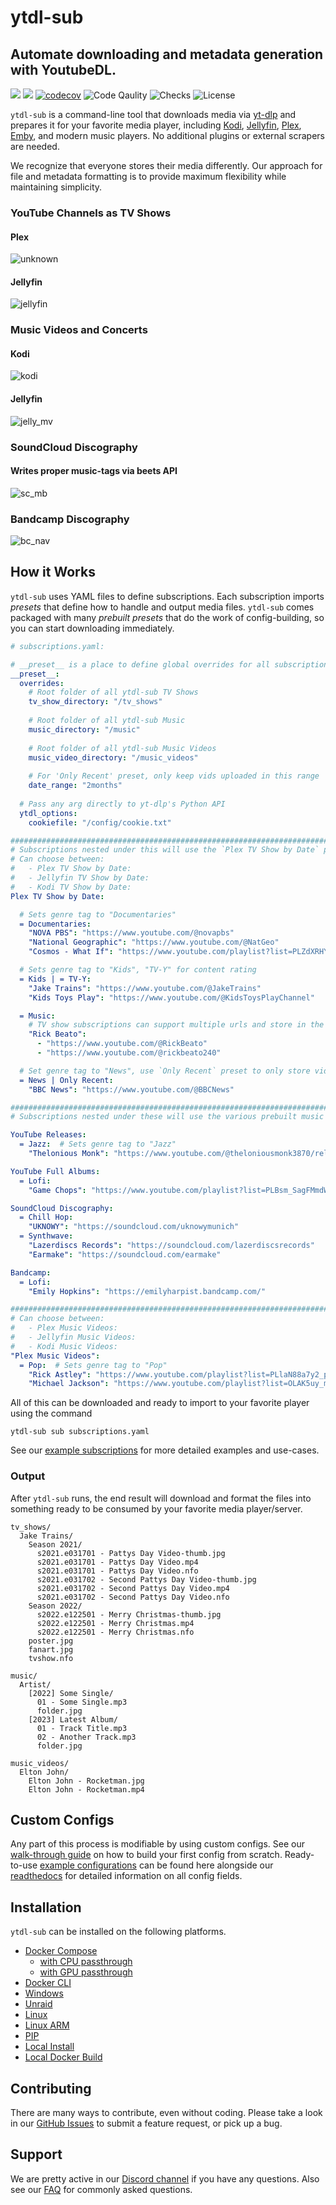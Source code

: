 # ytdl-sub
## Automate downloading and metadata generation with YoutubeDL.
[<img src="https://img.shields.io/badge/readthedocs-link-blue?logo=readthedocs">](https://ytdl-sub.readthedocs.io/en/latest/index.html)
[<img src="https://img.shields.io/discord/994270357957648404?logo=Discord">](https://discord.gg/v8j9RAHb4k)
[![codecov](https://img.shields.io/codecov/c/github/jmbannon/ytdl-sub)](https://app.codecov.io/gh/jmbannon/ytdl-sub)
![Code Qaulity](https://img.shields.io/badge/pylint-10%2F10-brightgreen)
![Checks](https://img.shields.io/github/checks-status/jmbannon/ytdl-sub/master)
![License](https://img.shields.io/github/license/jmbannon/ytdl-sub?color=blue)

`ytdl-sub` is a command-line tool that downloads media via 
[yt-dlp](https://github.com/yt-dlp/yt-dlp)
and prepares it for your favorite media player, including
[Kodi](https://github.com/xbmc/xbmc), 
[Jellyfin](https://github.com/jellyfin/jellyfin), 
[Plex](https://github.com/plexinc/pms-docker),
[Emby](https://emby.media/),
and modern music players. No additional plugins or external scrapers are needed.

We recognize that everyone stores their 
media differently. Our approach for file and metadata formatting is to provide
maximum flexibility while maintaining simplicity.

### YouTube Channels as TV Shows
#### Plex
![unknown](https://user-images.githubusercontent.com/10107080/202107286-d8f38c7b-7caf-413a-b9a3-0bbbaded3646.png)

#### Jellyfin
![jellyfin](https://user-images.githubusercontent.com/10107080/182677243-b4184e51-9780-4094-bd40-ea4ff58555d0.PNG)

### Music Videos and Concerts
#### Kodi
![kodi](https://user-images.githubusercontent.com/10107080/182677268-d1bf2ff0-9b9c-4a04-98ec-443a67ada734.png)
#### Jellyfin
![jelly_mv](https://user-images.githubusercontent.com/10107080/182677256-43aeb029-0c3f-4648-9fd2-352b9666b262.PNG)

### SoundCloud Discography
#### Writes proper music-tags via beets API
![sc_mb](https://user-images.githubusercontent.com/10107080/182685415-06adf477-3dd3-475d-bbcd-53b0152b9f0a.PNG)

### Bandcamp Discography
![bc_nav](https://user-images.githubusercontent.com/10107080/212503861-1d8748e6-6f6d-4043-b543-84226cd1f662.png)

## How it Works
`ytdl-sub` uses YAML files to define subscriptions. Each subscription imports _presets_ that
define how to handle and output media files. `ytdl-sub` comes packaged with many _prebuilt presets_
that do the work of config-building, so you can start downloading immediately.

```yaml
# subscriptions.yaml:

# __preset__ is a place to define global overrides for all subscriptions
__preset__:
  overrides:
    # Root folder of all ytdl-sub TV Shows
    tv_show_directory: "/tv_shows"
    
    # Root folder of all ytdl-sub Music
    music_directory: "/music"
    
    # Root folder of all ytdl-sub Music Videos
    music_video_directory: "/music_videos"
    
    # For 'Only Recent' preset, only keep vids uploaded in this range
    date_range: "2months"
  
  # Pass any arg directly to yt-dlp's Python API
  ytdl_options:
    cookiefile: "/config/cookie.txt" 

###############################################################################
# Subscriptions nested under this will use the `Plex TV Show by Date` preset.
# Can choose between:
#   - Plex TV Show by Date:
#   - Jellyfin TV Show by Date:
#   - Kodi TV Show by Date:
Plex TV Show by Date:

  # Sets genre tag to "Documentaries"
  = Documentaries:
    "NOVA PBS": "https://www.youtube.com/@novapbs"
    "National Geographic": "https://www.youtube.com/@NatGeo"
    "Cosmos - What If": "https://www.youtube.com/playlist?list=PLZdXRHYAVxTJno6oFF9nLGuwXNGYHmE8U"

  # Sets genre tag to "Kids", "TV-Y" for content rating
  = Kids | = TV-Y:
    "Jake Trains": "https://www.youtube.com/@JakeTrains"
    "Kids Toys Play": "https://www.youtube.com/@KidsToysPlayChannel"

  = Music:
    # TV show subscriptions can support multiple urls and store in the same TV Show
    "Rick Beato":
      - "https://www.youtube.com/@RickBeato"
      - "https://www.youtube.com/@rickbeato240"

  # Set genre tag to "News", use `Only Recent` preset to only store videos uploaded recently
  = News | Only Recent:
    "BBC News": "https://www.youtube.com/@BBCNews"

###############################################################################
# Subscriptions nested under these will use the various prebuilt music presets

YouTube Releases:
  = Jazz:  # Sets genre tag to "Jazz"
    "Thelonious Monk": "https://www.youtube.com/@theloniousmonk3870/releases"

YouTube Full Albums:
  = Lofi:
    "Game Chops": "https://www.youtube.com/playlist?list=PLBsm_SagFMmdWnCnrNtLjA9kzfrRkto4i"

SoundCloud Discography:
  = Chill Hop:
    "UKNOWY": "https://soundcloud.com/uknowymunich"
  = Synthwave:
    "Lazerdiscs Records": "https://soundcloud.com/lazerdiscsrecords"
    "Earmake": "https://soundcloud.com/earmake"

Bandcamp:
  = Lofi:
    "Emily Hopkins": "https://emilyharpist.bandcamp.com/"

###############################################################################
# Can choose between:
#   - Plex Music Videos:
#   - Jellyfin Music Videos:
#   - Kodi Music Videos:
"Plex Music Videos":
  = Pop:  # Sets genre tag to "Pop"
    "Rick Astley": "https://www.youtube.com/playlist?list=PLlaN88a7y2_plecYoJxvRFTLHVbIVAOoc"
    "Michael Jackson": "https://www.youtube.com/playlist?list=OLAK5uy_mnY03zP6abNWH929q2XhGzWD_2uKJ_n8E"
```

All of this can be downloaded and ready to import to your favorite player 
using the command
```commandline
ytdl-sub sub subscriptions.yaml
```
See our
[example subscriptions](https://github.com/jmbannon/ytdl-sub/tree/master/examples)
for more detailed examples and use-cases.

### Output
After `ytdl-sub` runs, the end result will download and format the files into something ready 
to be consumed by your favorite media player/server.
```
tv_shows/
  Jake Trains/
    Season 2021/
      s2021.e031701 - Pattys Day Video-thumb.jpg
      s2021.e031701 - Pattys Day Video.mp4
      s2021.e031701 - Pattys Day Video.nfo
      s2021.e031702 - Second Pattys Day Video-thumb.jpg
      s2021.e031702 - Second Pattys Day Video.mp4
      s2021.e031702 - Second Pattys Day Video.nfo
    Season 2022/
      s2022.e122501 - Merry Christmas-thumb.jpg
      s2022.e122501 - Merry Christmas.mp4
      s2022.e122501 - Merry Christmas.nfo
    poster.jpg
    fanart.jpg
    tvshow.nfo

music/
  Artist/
    [2022] Some Single/
      01 - Some Single.mp3
      folder.jpg
    [2023] Latest Album/
      01 - Track Title.mp3
      02 - Another Track.mp3
      folder.jpg

music_videos/
  Elton John/
    Elton John - Rocketman.jpg
    Elton John - Rocketman.mp4
```

## Custom Configs
Any part of this process is modifiable by using custom configs. See our
[walk-through guide](https://github.com/jmbannon/ytdl-sub/wiki)
on how to build your first config from scratch. Ready-to-use
[example configurations](https://github.com/jmbannon/ytdl-sub/tree/master/examples)
can be found here alongside our
[readthedocs](https://ytdl-sub.readthedocs.io/en/latest/config.html#)
for detailed information on all config fields.

## Installation
`ytdl-sub` can be installed on the following platforms.

- [Docker Compose](https://ytdl-sub.readthedocs.io/en/latest/install.html#docker-compose_)
  - [with CPU passthrough](https://ytdl-sub.readthedocs.io/en/latest/install.html#cpu-passthrough)
  - [with GPU passthrough](https://ytdl-sub.readthedocs.io/en/latest/install.html#nvidia-gpu-passthrough)
- [Docker CLI](https://ytdl-sub.readthedocs.io/en/latest/install.html#docker)
- [Windows](https://ytdl-sub.readthedocs.io/en/latest/install.html#windows)
- [Unraid](https://ytdl-sub.readthedocs.io/en/latest/install.html#unraid)
- [Linux](https://ytdl-sub.readthedocs.io/en/latest/install.html#linux)
- [Linux ARM](https://ytdl-sub.readthedocs.io/en/latest/install.html#linux-arm)
- [PIP](https://ytdl-sub.readthedocs.io/en/latest/install.html#pip)
- [Local Install](https://ytdl-sub.readthedocs.io/en/latest/install.html#local-install)
- [Local Docker Build](https://ytdl-sub.readthedocs.io/en/latest/install.html#local-docker-build)

## Contributing
There are many ways to contribute, even without coding. Please take a look in
our [GitHub Issues](https://github.com/jmbannon/ytdl-sub/issues) to submit a feature request, or 
pick up a bug.

## Support
We are pretty active in our
[Discord channel](https://discord.gg/v8j9RAHb4k)
if you have any questions. Also see our
[FAQ](https://github.com/jmbannon/ytdl-sub/wiki/FAQ)
for commonly asked questions.
